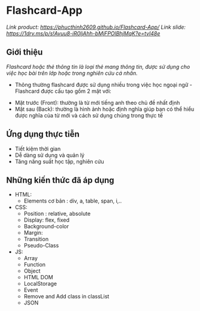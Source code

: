 # Flashcard-App

*Link product: https://phucthinh2609.github.io/Flashcard-App/*
*Link slide: https://1drv.ms/p/s!Avuu8-iR0ljAhh-bMjFPOlBhjMqK?e=tvl48e*

## Giới thiệu

*Flashcard hoặc thẻ thông tin là loại thẻ mang thông tin, được sử dụng cho việc học bài trên lớp hoặc trong nghiên cứu cá nhân.*
	
- Thông thường flashcard được sử dụng nhiều trong việc học ngoại ngữ - Flashcard được cấu tạo gồm 2 mặt với: 
 + Mặt trước (Front): thường là từ mới tiếng anh theo chủ đề nhất định
 + Mặt sau (Back): thường là hình ảnh hoặc định nghĩa giúp bạn có thể hiểu được nghĩa của từ mới và cách sử dụng chúng trong thực tế

## Ứng dụng thực tiễn
* Tiết kiệm thời gian
* Dễ dàng sử dụng và quản lý
* Tăng năng suất học tập, nghiên cứu




## Những kiến thức đã áp dụng

- HTML:
	+ Elements cơ bản : div, a, table, span, i,..
- CSS:
	+ Position : relative, absolute
	+ Display: flex, fixed
	+ Background-color
	+ Margin:
	+ Transition
	+ Pseudo-Class
- JS:
	+ Array
	+ Function
	+ Object
	+ HTML DOM
	+ LocalStorage
	+ Event
	+ Remove and Add class in classList
	+ JSON

